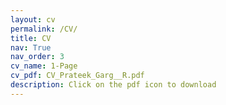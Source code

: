 ```yaml
---
layout: cv
permalink: /CV/
title: CV
nav: True
nav_order: 3
cv_name: 1-Page
cv_pdf: CV_Prateek_Garg__R.pdf 
description: Click on the pdf icon to download
---
```

